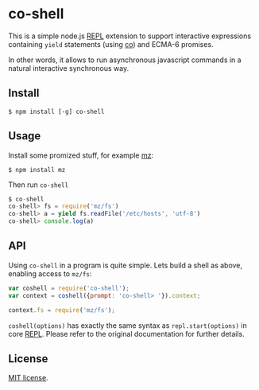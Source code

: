 # co-shell

This is a simple node.js [REPL](https://nodejs.org/api/repl.html)
extension to support interactive expressions containing `yield`
statements (using [co](https://github.com/tj/co)) and ECMA-6 promises.

In other words, it allows to run asynchronous javascript commands
in a natural interactive synchronous way.

## Install
```
$ npm install [-g] co-shell
```

## Usage
Install some promized stuff, for example [mz](https://github.com/normalize/mz):

```
$ npm install mz
```

Then run `co-shell`

```js
$ co-shell
co-shell> fs = require('mz/fs')
co-shell> a = yield fs.readFile('/etc/hosts', 'utf-8')
co-shell> console.log(a)
```

## API

Using `co-shell` in a program is quite simple. Lets build a shell
as above, enabling access to `mz/fs`:

```js
var coshell = require('co-shell');
var context = coshell({prompt: 'co-shell> '}).context;

context.fs = require('mz/fs');
```

`coshell(options)` has exactly the same syntax as `repl.start(options)`
in core [REPL](https://nodejs.org/api/repl.html). Please refer
to the original documentation for further details.

## License

[MIT license](./LICENSE).

